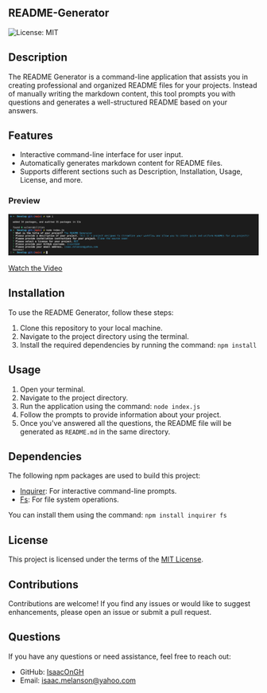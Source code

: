 ## README-Generator

![License: MIT](https://img.shields.io/badge/License-MIT-yellow.svg)

## Description

The README Generator is a command-line application that assists you in creating professional and organized README files for your projects. Instead of manually writing the markdown content, this tool prompts you with questions and generates a well-structured README based on your answers.

## Features

- Interactive command-line interface for user input.
- Automatically generates markdown content for README files.
- Supports different sections such as Description, Installation, Usage, License, and more.

### Preview

![Program Running in Terminal](/Develop/README-Generator-Photo.png)

[Watch the Video](https://drive.google.com/file/d/1amgjd9L71FNrDc7OYQRvJ45tEeR6xpeo/view)

## Installation

To use the README Generator, follow these steps:

1. Clone this repository to your local machine.
2. Navigate to the project directory using the terminal.
3. Install the required dependencies by running the command: `npm install`

## Usage

1. Open your terminal.
2. Navigate to the project directory.
3. Run the application using the command: `node index.js`
4. Follow the prompts to provide information about your project.
5. Once you've answered all the questions, the README file will be generated as `README.md` in the same directory.

## Dependencies

The following npm packages are used to build this project:

- [Inquirer](https://www.npmjs.com/package/inquirer): For interactive command-line prompts.
- [Fs](https://nodejs.org/api/fs.html): For file system operations.

You can install them using the command: `npm install inquirer fs`

## License

This project is licensed under the terms of the [MIT License](https://opensource.org/licenses/MIT).

## Contributions

Contributions are welcome! If you find any issues or would like to suggest enhancements, please open an issue or submit a pull request.

## Questions

If you have any questions or need assistance, feel free to reach out:
- GitHub: [IsaacOnGH](https://github.com/IsaacOnGH)
- Email: isaac.melanson@yahoo.com